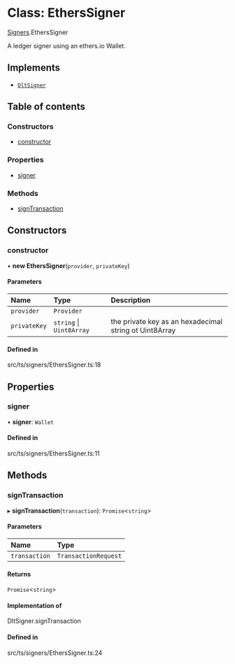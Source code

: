 # Class: EthersSigner

[Signers](../modules/Signers.md).EthersSigner

A ledger signer using an ethers.io Wallet.

## Implements

- [`DltSigner`](Signers.DltSigner.md)

## Table of contents

### Constructors

- [constructor](Signers.EthersSigner.md#constructor)

### Properties

- [signer](Signers.EthersSigner.md#signer)

### Methods

- [signTransaction](Signers.EthersSigner.md#signtransaction)

## Constructors

### constructor

• **new EthersSigner**(`provider`, `privateKey`)

#### Parameters

| Name | Type | Description |
| :------ | :------ | :------ |
| `provider` | `Provider` |  |
| `privateKey` | `string` \| `Uint8Array` | the private key as an hexadecimal string ot Uint8Array |

#### Defined in

src/ts/signers/EthersSigner.ts:18

## Properties

### signer

• **signer**: `Wallet`

#### Defined in

src/ts/signers/EthersSigner.ts:11

## Methods

### signTransaction

▸ **signTransaction**(`transaction`): `Promise`<`string`\>

#### Parameters

| Name | Type |
| :------ | :------ |
| `transaction` | `TransactionRequest` |

#### Returns

`Promise`<`string`\>

#### Implementation of

DltSigner.signTransaction

#### Defined in

src/ts/signers/EthersSigner.ts:24
